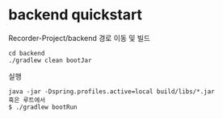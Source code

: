 # backend quickstart

Recorder-Project/backend 경로 이동 및 빌드
```
cd backend 
./gradlew clean bootJar
```

실행
```
java -jar -Dspring.profiles.active=local build/libs/*.jar
혹은 루트에서
$ ./gradlew bootRun
```
